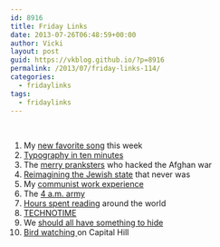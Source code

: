```yaml
---
id: 8916
title: Friday Links
date: 2013-07-26T06:48:59+00:00
author: Vicki
layout: post
guid: https://vkblog.github.io/?p=8916
permalink: /2013/07/friday-links-114/
categories:
  - fridaylinks
tags:
  - fridaylinks
---
```

&nbsp;

  1. My <a href="http://literaryjukebox.brainpickings.org/post/56329141759" target="_blank">new favorite song</a> this week
  2. <a href="http://practicaltypography.com/index.html#toc" target="_blank">Typography in ten minutes</a>
  3. The <a href="http://www.psmag.com/culture/the-merry-pranksters-who-hacked-the-afghan-war-60873/" target="_blank">merry pranksters</a> who hacked the Afghan war
  4. <a href="http://thewalrus.ca/virtual-homeland/" target="_blank">Reimagining the Jewish state</a> that never was
  5. My <a href="http://www.aeonmagazine.com/living-together/my-communist-work-experience/" target="_blank">communist work experience</a>
  6. The <a href="http://nation.time.com/2013/06/27/the-4-am-army/print/" target="_blank">4 a.m. army</a>
  7. <a href="http://www.theparisreview.org/blog/wp-content/uploads/2013/07/Hours-Spent-Reading-Around-the-World.jpg" target="_blank">Hours spent reading</a> around the world
  8. <a href="https://soundcloud.com/tomorrowlandedm/dimitri-vegas-like-mike" target="_blank">TECHNOTIME</a>
  9. We <a href="http://www.thoughtcrime.org/blog/we-should-all-have-something-to-hide/" target="_blank">should all have something to hide</a>
 10. <a href="http://www.theparisreview.org/blog/2013/07/02/bird-watching-on-capitol-hill/" target="_blank">Bird watching </a>on Capital Hill